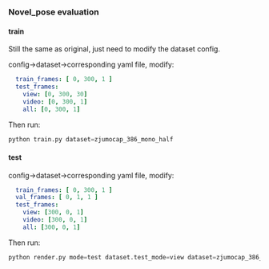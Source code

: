 ### Novel_pose evaluation

#### train

Still the same as original, just need to modify the dataset config.

config->dataset->corresponding yaml file, modify:

```yaml
  train_frames: [ 0, 300, 1 ]
  test_frames:
    view: [0, 300, 30]
    video: [0, 300, 1]
    all: [0, 300, 1]
```

Then run:

```Python
python train.py dataset=zjumocap_386_mono_half
```

#### test

config->dataset->corresponding yaml file, modify:

```yaml
  train_frames: [ 0, 300, 1 ]
  val_frames: [ 0, 1, 1 ]
  test_frames:
    view: [300, 0, 1]
    video: [300, 0, 1]
    all: [300, 0, 1]
```

Then run:

```Python
python render.py mode=test dataset.test_mode=view dataset=zjumocap_386_mono_eval_novel
```
